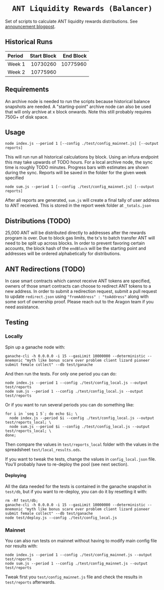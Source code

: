 <h1 align=center><code>ANT Liquidity Rewards (Balancer)</code></h1>

Set of scripts to calculate ANT liquidity rewards distributions. See [announcement blogpost](https://aragon.org/blog/ant-liquidity-rewards-now-on-balancer).

## Historical Runs

| Period | Start Block | End Block |
| :----- | ----------: | --------: |
| Week 1 | 10730260    | 10775960  |
| Week 2 | 10775960    |           |


## Requirements

An archive node is needed to run the scripts because historical balance snapshots are needed. A "starting-point" archive node can also be used that will only archive at x block onwards. Note this still probably requires 750G+ of disk space.

## Usage

```
node index.js --period 1 [--config ./test/config_mainnet.js] [--output reports]
```

This will run run all historical calculations by block. Using an infura endpoint this may take upwards of TODO hours. For a local archive node, the sync time is roughly TODO minutes. Progress bars with estimates are shown during the sync. Reports will be saved in the folder for the given week specified

```
node sum.js --period 1 [--config ./test/config_mainnet.js] [--output reports]
```

After all reports are generated, `sum.js` will create a final tally of user address to ANT received. This is stored in the report week folder at `_totals.json`

## Distributions (TODO)

25,000 ANT will be distributed directly to addresses after the rewards program is over. Due to block gas limits, the tx's to batch transfer ANT will need to be split up across blocks. In order to prevent favoring certain accounts, the block hash of the `endBlock` will be the starting point and addresses will be ordered alphabetically for distributions.

## ANT Redirections (TODO)

In case smart contracts which cannot receive ANT tokens are specified, owners of those smart contracts can choose to redirect ANT tokens to a new address. In order to submit a redirection request, submit a pull request to update `redirect.json` using `"fromAddress" : "toAddress"` along with some sort of ownership proof. Please reach out to the Aragon team if you need assistance.

## Testing

### Locally

Spin up a ganache node with:

```
ganache-cli -h 0.0.0.0 -i 15 --gasLimit 10000000 --deterministic --mnemonic "myth like bonus scare over problem client lizard pioneer submit female collect" --db test/ganache
```

And then run the tests. For only one period you can do:

```
node index.js --period 1 --config ./test/config_local.js --output test/reports
node sum.js --period 1 --config ./test/config_local.js --output test/reports
```

Or if you want to run several periods you can do something like:

```
for i in `seq 1 5`; do echo $i; \
  node index.js --period $i --config ./test/config_local.js --output test/reports_local; \
  node sum.js --period $i --config ./test/config_local.js --output test/reports_local; \
done;
```

Then compare the values in `test/reports_local` folder with the values in the spreadsheet `test/local_results.ods`.

If you want to tweak the tests, change the values in `config_local.json` file. You’ll probably have to re-deploy the pool (see next section).

#### Deploying

All the data needed for the tests is contained in the ganache snapshot in `test/db`, but if you want to re-deploy, you can do it by resetting it with:

```
rm -Rf test/db;
ganache-cli -h 0.0.0.0 -i 15 --gasLimit 10000000 --deterministic --mnemonic "myth like bonus scare over problem client lizard pioneer submit female collect" --db test/ganache
node test/deploy.js --config ./test/config_local.js
```

### Mainnet

You can also run tests on mainnet without having to modify main config file nor results with:

```
node index.js --period 1 --config ./test/config_mainnet.js --output test/reports
node sum.js --period 1 --config ./test/config_mainnet.js --output test/reports
```

Tweak first you `test/config_mainnet.js` file and check the results in `test/reports` afterwards.

